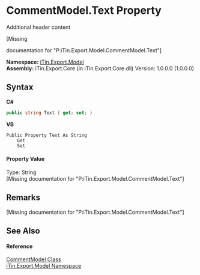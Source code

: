 # CommentModel.Text Property 
Additional header content 

\[Missing <summary> documentation for "P:iTin.Export.Model.CommentModel.Text"\]

**Namespace:**&nbsp;<a href="ef57ffcc-e95e-b212-5a46-9aa6f5a3511f">iTin.Export.Model</a><br />**Assembly:**&nbsp;iTin.Export.Core (in iTin.Export.Core.dll) Version: 1.0.0.0 (1.0.0.0)

## Syntax

**C#**<br />
``` C#
public string Text { get; set; }
```

**VB**<br />
``` VB
Public Property Text As String
	Get
	Set
```


#### Property Value
Type: String<br />\[Missing <value> documentation for "P:iTin.Export.Model.CommentModel.Text"\]

## Remarks
\[Missing <remarks> documentation for "P:iTin.Export.Model.CommentModel.Text"\]

## See Also


#### Reference
<a href="66ffdea2-01bf-5e72-5880-6ae3681f9145">CommentModel Class</a><br /><a href="ef57ffcc-e95e-b212-5a46-9aa6f5a3511f">iTin.Export.Model Namespace</a><br />